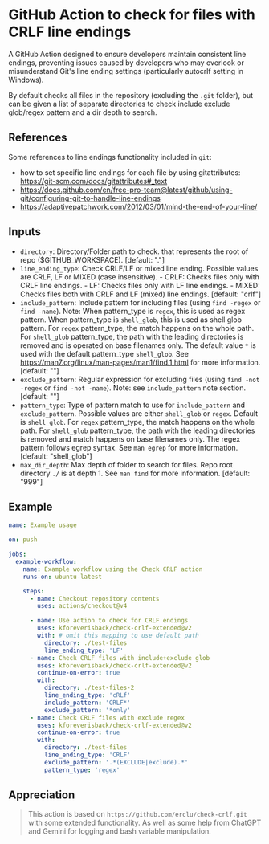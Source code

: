 # GitHub Action to check for files with CRLF line endings

A GitHub Action designed to ensure developers maintain consistent line endings, preventing issues caused by developers who may overlook or misunderstand Git's line ending settings (particularly autocrlf setting in Windows).

By default checks all files in the repository (excluding the `.git` folder), but can be given a list of separate directories to check include exclude glob/regex pattern and a dir depth to search.

## References

Some references to line endings functionality included in `git`:

- how to set specific line endings for each file by using gitattributes: <https://git-scm.com/docs/gitattributes#_text>
- <https://docs.github.com/en/free-pro-team@latest/github/using-git/configuring-git-to-handle-line-endings>
- <https://adaptivepatchwork.com/2012/03/01/mind-the-end-of-your-line/>

## Inputs

- `directory`: Directory/Folder path to check. that represents the root of repo ($GITHUB_WORKSPACE).
               [default: "."]
- `line_ending_type`: Check CRLF/LF or mixed line ending.
                Possible values are CRLF, LF or MIXED (case insensitive).
                - CRLF: Checks files only with CRLF line endings.
                - LF: Checks files only with LF line endings.
                - MIXED: Checks files both with CRLF and LF (mixed) line endings.
                [default: "crlf"]
- `include_pattern`: Include pattern for including files (using `find -regex` or `find -name`).
                Note: When pattern_type is `regex`, this is used as regex pattern.
                When pattern_type is `shell_glob`, this is used as shell glob pattern.
                For `regex` pattern_type, the match happens on the whole path.
                For `shell_glob` pattern_type, the path with the leading directories is removed and is operated on base filenames only.
                The default value `*` is used with the default pattern_type `shell_glob`.
                See https://man7.org/linux/man-pages/man1/find.1.html for more information.
                [default: ""]
- `exclude_pattern`: Regular expression for excluding files (using `find -not -regex` or `find -not -name`).
                Note: see `include_pattern` note section.
                [default: ""]
- `pattern_type`: Type of pattern match to use for `include_pattern` and `exclude_pattern`.
            Possible values are either `shell_glob` or `regex`. Default is `shell_glob`.
            For `regex` pattern_type, the match happens on the whole path.
            For `shell_glob` pattern_type, the path with the leading directories
            is removed and match happens on base filenames only.
            The regex pattern follows egrep syntax. See `man egrep` for more information.
            [default: "shell_glob"]
- `max_dir_depth`: Max depth of folder to search for files. Repo root directory `./` is at depth 1. See `man find` for more information.
                [default: "999"]

## Example

```yml
name: Example usage

on: push

jobs:
  example-workflow:
    name: Example workflow using the Check CRLF action
    runs-on: ubuntu-latest

    steps:
      - name: Checkout repository contents
        uses: actions/checkout@v4

      - name: Use action to check for CRLF endings
        uses: kforeverisback/check-crlf-extended@v2
        with: # omit this mapping to use default path
          directory: ./test-files
          line_ending_type: 'LF'
      - name: Check CRLF files with include+exclude glob
        uses: kforeverisback/check-crlf-extended@v2
        continue-on-error: true
        with:
          directory: ./test-files-2
          line_ending_type: 'cRLf'
          include_pattern: 'CRLF*'
          exclude_pattern: '*only'
      - name: Check CRLF files with exclude regex
        uses: kforeverisback/check-crlf-extended@v2
        continue-on-error: true
        with:
          directory: ./test-files
          line_ending_type: 'CRLF'
          exclude_pattern: '.*(EXCLUDE|exclude).*'
          pattern_type: 'regex'
```

## Appreciation

> This action is based on `https://github.com/erclu/check-crlf.git` with some extended functionality.
> As well as some help from ChatGPT and Gemini for logging and bash variable manipulation.
